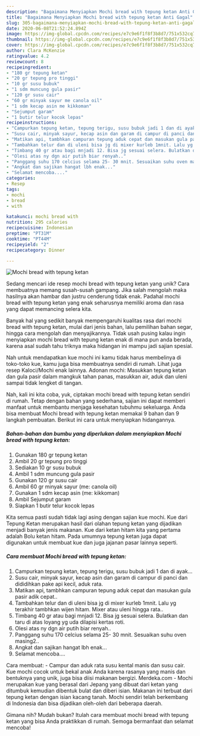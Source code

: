 ```yaml
---
description: "Bagaimana Menyiapkan Mochi bread with tepung ketan Anti Gagal"
title: "Bagaimana Menyiapkan Mochi bread with tepung ketan Anti Gagal"
slug: 305-bagaimana-menyiapkan-mochi-bread-with-tepung-ketan-anti-gagal
date: 2020-06-08T21:52:24.894Z
image: https://img-global.cpcdn.com/recipes/e7c9e6f1f8f3b8d7/751x532cq70/mochi-bread-with-tepung-ketan-foto-resep-utama.jpg
thumbnail: https://img-global.cpcdn.com/recipes/e7c9e6f1f8f3b8d7/751x532cq70/mochi-bread-with-tepung-ketan-foto-resep-utama.jpg
cover: https://img-global.cpcdn.com/recipes/e7c9e6f1f8f3b8d7/751x532cq70/mochi-bread-with-tepung-ketan-foto-resep-utama.jpg
author: Clara McKenzie
ratingvalue: 4.2
reviewcount: 8
recipeingredient:
- "180 gr tepung ketan"
- "20 gr tepung pro tinggi"
- "10 gr susu bubuk"
- "1 sdm muncung gula pasir"
- "120 gr susu cair"
- "60 gr minyak sayur me canola oil"
- "1 sdm kecap asin me kikkoman"
- "Sejumput garam"
- "1 butir telur kocok lepas"
recipeinstructions:
- "Campurkan tepung ketan, tepung terigu, susu bubuk jadi 1 dan di ayak..."
- "Susu cair, minyak sayur, kecap asin dan garam di campur di panci dan dididihkan pake api kecil, aduk rata."
- "Matikan api, tambhkan campuran tepung aduk cepat dan masukan gula pasir adik cepat.."
- "Tambahkan telur dan di uleni bisa jg di mixer kurleb 1mnit. Lalu yg terakhir tambhkan wijen hitam. Mixer atau uleni hingga rata.."
- "Timbang 40 gr atau bagi mnjadi 12. Bisa jg sesuai selera. Bulatkan dan taru di atas loyang yg uda dilapisi kertas roti."
- "Olesi atas ny dgn air putih biar renyah.."
- "Panggang suhu 170 celcius selama 25- 30 mnit. Sesuaikan suhu oven masing2.."
- "Angkat dan sajikan hangat lbh enak..."
- "Selamat mencoba...."
categories:
- Resep
tags:
- mochi
- bread
- with

katakunci: mochi bread with 
nutrition: 295 calories
recipecuisine: Indonesian
preptime: "PT31M"
cooktime: "PT44M"
recipeyield: "2"
recipecategory: Dinner

---
```



![Mochi bread with tepung ketan](https://img-global.cpcdn.com/recipes/e7c9e6f1f8f3b8d7/751x532cq70/mochi-bread-with-tepung-ketan-foto-resep-utama.jpg)

Sedang mencari ide resep mochi bread with tepung ketan yang unik? Cara membuatnya memang susah-susah gampang. Jika salah mengolah maka hasilnya akan hambar dan justru cenderung tidak enak. Padahal mochi bread with tepung ketan yang enak seharusnya memiliki aroma dan rasa yang dapat memancing selera kita.

Banyak hal yang sedikit banyak mempengaruhi kualitas rasa dari mochi bread with tepung ketan, mulai dari jenis bahan, lalu pemilihan bahan segar, hingga cara mengolah dan menyajikannya. Tidak usah pusing kalau ingin menyiapkan mochi bread with tepung ketan enak di mana pun anda berada, karena asal sudah tahu triknya maka hidangan ini mampu jadi sajian spesial.

Nah untuk mendapatkan kue mochi ini kamu tidak harus membelinya di toko-toko kue, kamu juga bisa membuatnya sendiri di rumah. Lihat juga resep Kaloci/Mochi enak lainnya. Adonan mochi: Masukkan tepung ketan dan gula pasir dalam mangkuk tahan panas, masukkan air, aduk dan uleni sampai tidak lengket di tangan.


Nah, kali ini kita coba, yuk, ciptakan mochi bread with tepung ketan sendiri di rumah. Tetap dengan bahan yang sederhana, sajian ini dapat memberi manfaat untuk membantu menjaga kesehatan tubuhmu sekeluarga. Anda bisa membuat Mochi bread with tepung ketan memakai 9 bahan dan 9 langkah pembuatan. Berikut ini cara untuk menyiapkan hidangannya.

<!--inarticleads1-->

##### Bahan-bahan dan bumbu yang diperlukan dalam menyiapkan Mochi bread with tepung ketan:

1. Gunakan 180 gr tepung ketan
1. Ambil 20 gr tepung pro tinggi
1. Sediakan 10 gr susu bubuk
1. Ambil 1 sdm muncung gula pasir
1. Gunakan 120 gr susu cair
1. Ambil 60 gr minyak sayur (me: canola oil)
1. Gunakan 1 sdm kecap asin (me: kikkoman)
1. Ambil Sejumput garam
1. Siapkan 1 butir telur kocok lepas


Kita semua pasti sudah tidak lagi asing dengan sajian kue mochi. Kue dari Tepung Ketan merupakan hasil dari olahan tepung ketan yang dijadikan menjadi banyak jenis makanan. Kue dari ketan hitam kita yang pertama adalah Bolu ketan hitam. Pada umumnya tepung ketan juga dapat digunakan untuk membuat kue dan juga jajanan pasar lainnya seperti. 

<!--inarticleads2-->

##### Cara membuat Mochi bread with tepung ketan:

1. Campurkan tepung ketan, tepung terigu, susu bubuk jadi 1 dan di ayak...
1. Susu cair, minyak sayur, kecap asin dan garam di campur di panci dan dididihkan pake api kecil, aduk rata.
1. Matikan api, tambhkan campuran tepung aduk cepat dan masukan gula pasir adik cepat..
1. Tambahkan telur dan di uleni bisa jg di mixer kurleb 1mnit. Lalu yg terakhir tambhkan wijen hitam. Mixer atau uleni hingga rata..
1. Timbang 40 gr atau bagi mnjadi 12. Bisa jg sesuai selera. Bulatkan dan taru di atas loyang yg uda dilapisi kertas roti.
1. Olesi atas ny dgn air putih biar renyah..
1. Panggang suhu 170 celcius selama 25- 30 mnit. Sesuaikan suhu oven masing2..
1. Angkat dan sajikan hangat lbh enak...
1. Selamat mencoba....


Cara membuat: - Campur dan aduk rata susu kental manis dan susu cair. Kue mochi cocok untuk bekal anak Anda karena rasanya yang manis dan bentuknya yang unik, juga bisa diisi makanan bergizi. Merdeka.com - Mochi merupakan kue yang berasal dari Jepang yang dibuat dari ketan yang ditumbuk kemudian dibentuk bulat dan diberi isian. Makanan ini terbuat dari tepung ketan dengan isian kacang tanah. Mochi sendiri telah berkembang di Indonesia dan bisa dijadikan oleh-oleh dari beberapa daerah. 

Gimana nih? Mudah bukan? Itulah cara membuat mochi bread with tepung ketan yang bisa Anda praktikkan di rumah. Semoga bermanfaat dan selamat mencoba!
